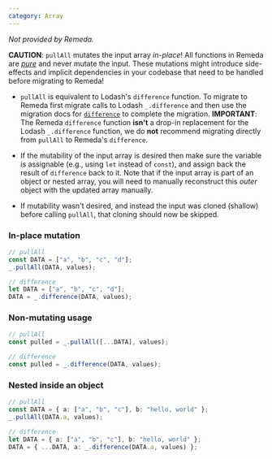 ```yaml
---
category: Array
---
```


_Not provided by Remeda._

**CAUTION**: `pullAll` mutates the input array _in-place_! All functions in
Remeda are [_pure_](https://en.wikipedia.org/wiki/Pure_function) and never
mutate the input. These mutations might introduce side-effects and implicit
dependencies in your codebase that need to be handled before migrating to
Remeda!

- `pullAll` is equivalent to Lodash's `difference` function. To migrate to
  Remeda first migrate calls to Lodash `_.difference` and then use the migration
  docs for [`difference`](/#difference) to complete the migration.
  **IMPORTANT**: The Remeda `difference` function **isn't** a drop-in
  replacement for the Lodash `_.difference` function, we do **not** recommend
  migrating directly from `pullAll` to Remeda's `difference`.

- If the mutability of the input array is desired then make sure the variable is
  assignable (e.g., using `let` instead of `const`), and assign back the result
  of `difference` back to it. Note that if the input array is part of an object
  or nested array, you will need to manually reconstruct this _outer_ object
  with the updated array manually.

- If mutability wasn't desired, and instead the input was cloned (shallow)
  before calling `pullAll`, that cloning should now be skipped.

### In-place mutation

```ts
// pullAll
const DATA = ["a", "b", "c", "d"];
_.pullAll(DATA, values);

// difference
let DATA = ["a", "b", "c", "d"];
DATA = _.difference(DATA, values);
```

### Non-mutating usage

```ts
// pullAll
const pulled = _.pullAll([...DATA], values);

// difference
const pulled = _.difference(DATA, values);
```

### Nested inside an object

```ts
// pullAll
const DATA = { a: ["a", "b", "c"], b: "hello, world" };
_.pullAll(DATA.a, values);

// difference
let DATA = { a: ["a", "b", "c"], b: "hello, world" };
DATA = { ...DATA, a: _.difference(DATA.a, values) };
```
